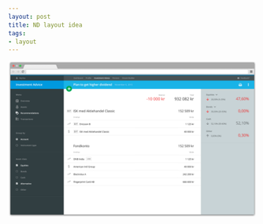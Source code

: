 ```yaml
---
layout: post
title: ND layout idea
tags:
- layout
---
```


![ND layout idea](/public/img/nd-idea01-01.png)
